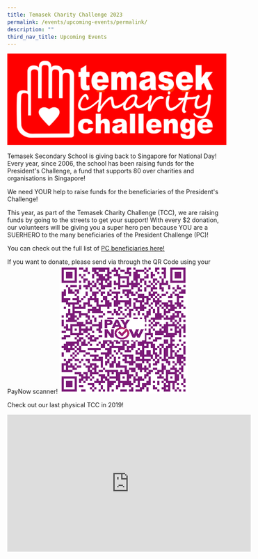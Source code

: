 ```yaml
---
title: Temasek Charity Challenge 2023
permalink: /events/upcoming-events/permalink/
description: ""
third_nav_title: Upcoming Events
---
```

![](/images/tcc%20logo.png)

Temasek Secondary School is giving back to Singapore for National Day!
Every year, since 2006, the school has been raising funds for the President's Challenge, a fund that supports 80 over charities and organisations in Singapore!

We need YOUR help to raise funds for the beneficiaries of the President's Challenge!

This year, as part of the Temasek Charity Challenge (TCC), we are raising funds by going to the streets to get your support! With every $2 donation, our volunteers will be giving you a super hero pen because YOU are a SUERHERO to the many beneficiaries of the President Challenge (PC)!

You can check out the full list of  [PC beneficiaries here!](https://www.presidentschallenge.gov.sg/whowesupport/)

If you want to donate, please send via through the QR Code using your PayNow scanner!
![](/images/pc%20qr%20code%202023.png)

Check out our last physical TCC in 2019!

<iframe allowfullscreen="" allow="accelerometer; autoplay; clipboard-write; encrypted-media; gyroscope; picture-in-picture; web-share" frameborder="0" title="YouTube video player" src="https://www.youtube.com/embed/PXqd2mf0fk0" height="315" width="560"></iframe>